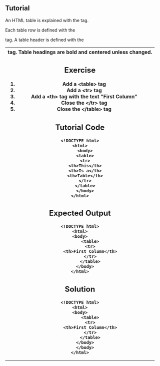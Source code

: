 Tutorial
--------
An HTML table is explained with the <table> tag.

Each table row is defined with the <tr> tag. A table header is defined with the <th> tag. Table headings are bold and centered unless changed.




Exercise
--------
1. Add a &lt;table&gt; tag
2. Add a &lt;tr&gt; tag
3. Add a &lt;th&gt; tag with the text "First Column"
4. Close the &lt;/tr&gt; tag
5. Close the &lt;/table&gt; tag



Tutorial Code
-------------

    <!DOCTYPE html>
    <html>
        <body>
        <table>
        <tr>
        <th>This</th>
        <th>Is a</th>
        <th>Table</th>
        </tr>
        </table>
        </body>
    </html>
    
Expected Output
---------------

    <!DOCTYPE html>
    <html>
    <body>
            <table>
            <tr>
            <th>First Column</th>
            </tr>
            </table>
        </body>
    </html>

Solution
--------

    <!DOCTYPE html>
    <html>
    <body>
            <table>
            <tr>
            <th>First Column</th>
            </tr>
            </table>
        </body>
        </body>
    </html>
